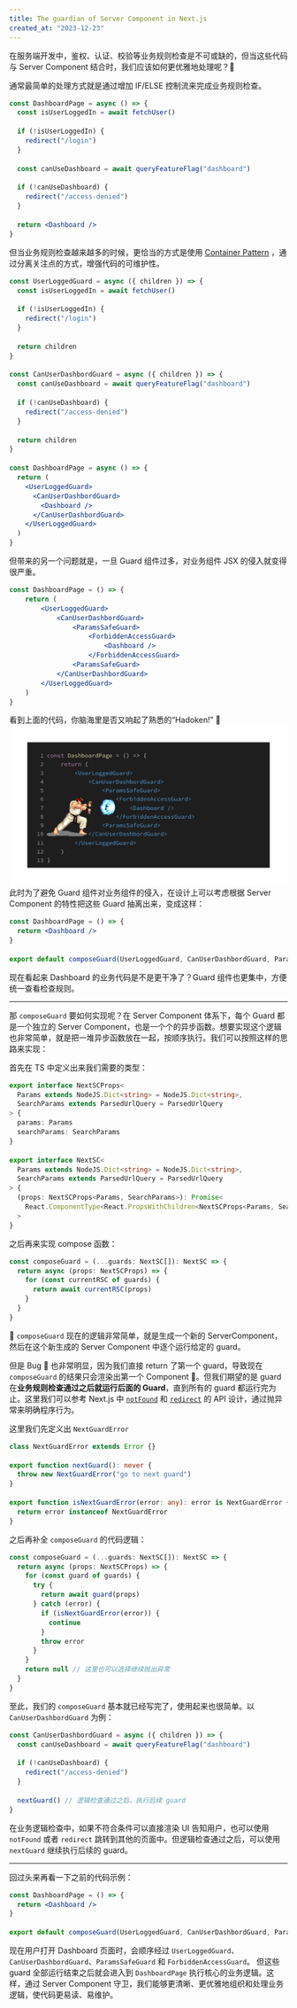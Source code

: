 ```yaml
---
title: The guardian of Server Component in Next.js
created_at: "2023-12-23"
---
```


在服务端开发中，鉴权、认证、校验等业务规则检查是不可或缺的，但当这些代码与 Server Component 结合时，我们应该如何更优雅地处理呢？🤔

通常最简单的处理方式就是通过增加 IF/ELSE 控制流来完成业务规则检查。

```jsx
const DashboardPage = async () => {
  const isUserLoggedIn = await fetchUser()

  if (!isUserLoggedIn) {
    redirect("/login")
  }

  const canUseDashboard = await queryFeatureFlag("dashboard")

  if (!canUseDashboard) {
    redirect("/access-denied")
  }

  return <Dashboard />
}
```

但当业务规则检查越来越多的时候，更恰当的方式是使用 [Container Pattern](https://www.patterns.dev/react/presentational-container-pattern) ，通过分离关注点的方式，增强代码的可维护性。

```jsx
const UserLoggedGuard = async ({ children }) => {
  const isUserLoggedIn = await fetchUser()

  if (!isUserLoggedIn) {
    redirect("/login")
  }

  return children
}

const CanUserDashbordGuard = async ({ children }) => {
  const canUseDashboard = await queryFeatureFlag("dashboard")

  if (!canUseDashboard) {
    redirect("/access-denied")
  }

  return children
}

const DashboardPage = async () => {
  return (
    <UserLoggedGuard>
      <CanUserDashbordGuard>
        <Dashboard />
      </CanUserDashbordGuard>
    </UserLoggedGuard>
  )
}
```

但带来的另一个问题就是，一旦 Guard 组件过多，对业务组件 JSX 的侵入就变得很严重。

```jsx
const DashboardPage = () => {
	return (
		<UserLoggedGuard>
			<CanUserDashbordGuard>
				<ParamsSafeGuard>
					<ForbiddenAccessGuard>
						<Dashboard />
					</ForbiddenAccessGuard>
				<ParamsSafeGuard>
			</CanUserDashbordGuard>
		</UserLoggedGuard>
	)
}
```

看到上面的代码，你脑海里是否又响起了熟悉的“Hadoken!” 🫨
![hadoken](../assets/code-image-hadoken.png)
此时为了避免 Guard 组件对业务组件的侵入，在设计上可以考虑根据 Server Component 的特性把这些 Guard 抽离出来，变成这样：

```jsx
const DashboardPage = () => {
  return <Dashboard />
}

export default composeGuard(UserLoggedGuard, CanUserDashbordGuard, ParamsSafeGuard, ForbiddenAccessGuard, DashboardPage)
```

现在看起来 Dashboard 的业务代码是不是更干净了？Guard 组件也更集中，方便统一查看检查规则。

---

那 `composeGuard` 要如何实现呢？在 Server Component 体系下，每个 Guard 都是一个独立的 Server Component，也是一个个的异步函数。想要实现这个逻辑也非常简单，就是把一堆异步函数放在一起，按顺序执行。我们可以按照这样的思路来实现：

首先在 TS 中定义出来我们需要的类型：

```ts
export interface NextSCProps<
  Params extends NodeJS.Dict<string> = NodeJS.Dict<string>,
  SearchParams extends ParsedUrlQuery = ParsedUrlQuery
> {
  params: Params
  searchParams: SearchParams
}

export interface NextSC<
  Params extends NodeJS.Dict<string> = NodeJS.Dict<string>,
  SearchParams extends ParsedUrlQuery = ParsedUrlQuery
> {
  (props: NextSCProps<Params, SearchParams>): Promise<
    React.ComponentType<React.PropsWithChildren<NextSCProps<Params, SearchParams>>>
  >
}
```

之后再来实现 compose 函数：

```ts
const composeGuard = (...guards: NextSC[]): NextSC => {
  return async (props: NextSCProps) => {
    for (const currentRSC of guards) {
      return await currentRSC(props)
    }
  }
}
```

💂 `composeGuard` 现在的逻辑非常简单，就是生成一个新的 ServerComponent，然后在这个新生成的 Server Component 中逐个运行给定的 guard。

但是 Bug 🐛 也非常明显，因为我们直接 return 了第一个 guard，导致现在 `composeGuard` 的结果只会渲染出第一个 Component 💩。但我们期望的是 guard 在**业务规则检查通过之后就运行后面的 Guard**，直到所有的 guard 都运行完为止。这里我们可以参考 Next.js 中 [`notFound`](https://github.com/vercel/next.js/blob/c5b5b1e3a3d85d498770a974c250c864e8d2a761/packages/next/src/client/components/not-found.ts#L9) 和 [`redirect`](https://github.com/vercel/next.js/blob/c5b5b1e3a3d85d498770a974c250c864e8d2a761/packages/next/src/client/components/redirect.ts#L39) 的 API 设计，通过抛异常来明确程序行为。

这里我们先定义出 `NextGuardError`

```ts
class NextGuardError extends Error {}

export function nextGuard(): never {
  throw new NextGuardError("go to next guard")
}

export function isNextGuardError(error: any): error is NextGuardError {
  return error instanceof NextGuardError
}
```

之后再补全 `composeGuard` 的代码逻辑：

```ts
const composeGuard = (...guards: NextSC[]): NextSC => {
  return async (props: NextSCProps) => {
    for (const guard of guards) {
      try {
        return await guard(props)
      } catch (error) {
        if (isNextGuardError(error)) {
          continue
        }
        throw error
      }
    }
    return null // 这里也可以选择继续抛出异常
  }
}
```

至此，我们的 `composeGuard` 基本就已经写完了，使用起来也很简单。以`CanUserDashbordGuard` 为例：

```ts
const CanUserDashbordGuard = async ({ children }) => {
  const canUseDashboard = await queryFeatureFlag("dashboard")

  if (!canUseDashboard) {
    redirect("/access-denied")
  }

  nextGuard() // 逻辑检查通过之后，执行后续 guard
}
```

在业务逻辑检查中，如果不符合条件可以直接渲染 UI 告知用户，也可以使用 `notFound` 或者 `redirect` 跳转到其他的页面中。但逻辑检查通过之后，可以使用 `nextGuard` 继续执行后续的 guard。

---

回过头来再看一下之前的代码示例：

```jsx
const DashboardPage = () => {
  return <Dashboard />
}

export default composeGuard(UserLoggedGuard, CanUserDashbordGuard, ParamsSafeGuard, ForbiddenAccessGuard, DashboardPage)
```

现在用户打开 Dashboard 页面时，会顺序经过 `UserLoggedGuard`、`CanUserDashbordGuard`、`ParamsSafeGuard` 和 `ForbiddenAccessGuard`。 但这些 guard 全部运行结束之后就会进入到 `DashboardPage` 执行核心的业务逻辑。这样，通过 Server Component 守卫，我们能够更清晰、更优雅地组织和处理业务逻辑，使代码更易读、易维护。
